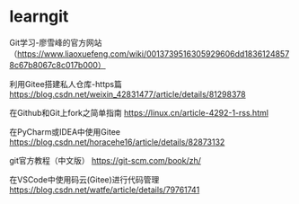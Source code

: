 ﻿# learngit
Git学习-廖雪峰的官方网站
（https://www.liaoxuefeng.com/wiki/0013739516305929606dd18361248578c67b8067c8c017b000）

利用Gitee搭建私人仓库-https篇
https://blog.csdn.net/weixin_42831477/article/details/81298378

在Github和Git上fork之简单指南
https://linux.cn/article-4292-1-rss.html

在PyCharm或IDEA中使用Gitee
https://blog.csdn.net/horacehe16/article/details/82873132

git官方教程（中文版）
https://git-scm.com/book/zh/

在VSCode中使用码云(Gitee)进行代码管理
https://blog.csdn.net/watfe/article/details/79761741

